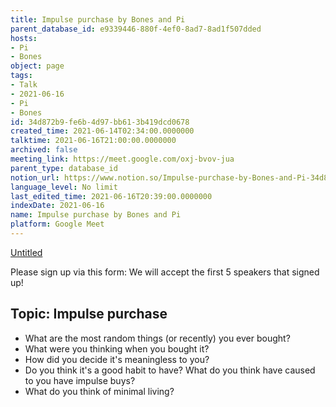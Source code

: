 ```yaml
---
title: Impulse purchase by Bones and Pi
parent_database_id: e9339446-880f-4ef0-8ad7-8ad1f507dded
hosts:
- Pi
- Bones
object: page
tags:
- Talk
- 2021-06-16
- Pi
- Bones
id: 34d872b9-fe6b-4d97-bb61-3b419dcd0678
created_time: 2021-06-14T02:34:00.0000000
talktime: 2021-06-16T21:00:00.0000000
archived: false
meeting_link: https://meet.google.com/oxj-bvov-jua
parent_type: database_id
notion_url: https://www.notion.so/Impulse-purchase-by-Bones-and-Pi-34d872b9fe6b4d97bb613b419dcd0678
language_level: No limit
last_edited_time: 2021-06-16T20:39:00.0000000
indexDate: 2021-06-16
name: Impulse purchase by Bones and Pi
platform: Google Meet
---
```


[Untitled](https://www.notion.so/cd877e06ad7149f69157f2c71bad5cca)   

Please sign up via this form:
We will accept the first  5 speakers  that signed up! 


## Topic: Impulse purchase

   - What are the most random things (or recently) you ever bought?
   - What were you thinking when you bought it?
   - How did you decide it's meaningless to you?
   - Do you think it's a good habit to have? What do you think have caused to you have impulse buys?
   - What do you think of minimal living?




